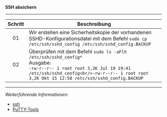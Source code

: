 **SSH absichern**

---

| Schritt | Beschreibung |
| :-----: | ------------ |
| 01      | Wir erstellen eine Sicherheitskopie der vorhandenen SSHD-Konfigurationsdatei mit dem Befehl ```sudo cp /etc/ssh/sshd_config /etc/ssh/sshd_config.BACKUP```
| 02      | Überprüfen mit dem Befehl ```sudo ls -aFlh /etc/ssh/sshd_config*```<br/>Ausgabe:<br/>```-rw-r--r-- 1 root root 3,2K Jul 19 19:41 /etc/ssh/sshd_config<br/>-rw-r--r-- 1 root root 3,2K Okt 15 12:58 /etc/ssh/sshd_config.BACKUP``` |

---

_Weiterführende Informationen:_
* [ssh](https://wiki.ubuntuusers.de/SSH/)
* [PuTTY-Tools](https://www.chiark.greenend.org.uk/~sgtatham/putty/latest.html/)
